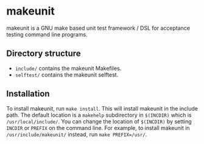 # makeunit

makeunit is a GNU make based unit test framework / DSL for acceptance testing command line programs.

## Directory structure

* `include/` contains the makeunit Makefiles.
* `selftest/` contains the makeunit selftest.

## Installation
To install makeunit, run `make install`.
This will install makeunit in the include path.
The default location is a `makehelp` subdirectory in `$(INCDIR)` which is `/usr/local/include/`.
You can change the location of `$(INCDIR)` by setting `INCDIR` or `PREFIX` on the command line.
For example, to install makeunit in `/usr/include/makeunit/` instead, run `make PREFIX=/usr/`.
